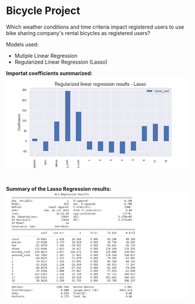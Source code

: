 # Bicycle Project

Which weather conditions and time criteria impact registered users to use bike sharing company's rental bicycles as registered users?

Models used:
* Mutiple Linear Regression
* Regularized Linear Regression (Lasso)

__Importat coefficients summarized:__
![](https://github.com/helenaEH/Bike_rental_LinReg_Lasso/blob/master/Plots/Result_Lasso.png)   

  
 &nbsp;    

__Summary of the Lasso Regression results:__
![](https://github.com/helenaEH/Bike_rental_LinReg_Lasso/blob/master/Lasso_regression_result.png)
